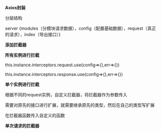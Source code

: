 **Axios封装**

分层结构

server {modules（分模块请求数据），config（配置基础数据），request（真正的请求），index（导出接口）}

**添加拦截器**

**所有实例进行拦截**

this.instance.interceptors.request.use(config=>{},err=>{})

this.instance.interceptors.response.use(config=>{},err=>{})

**单个实例进行拦截**

根据不同的request实例，自定义拦截器，将拦截器作为参数传入

需要对原先的接口进行扩展，就需要继承原先的类型，然后在自己的类型写扩展

在拦截器函数传入自定义的函数

**单次请求的拦截器**


